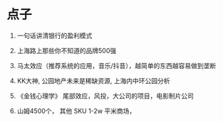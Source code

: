 # 点子
1. 一句话讲清银行的盈利模式
2. 上海路上那些你不知道的品牌500强
3. 马太效应（推荐系统的应用，音乐/抖音），越简单的东西越容易做到垄断
4. KK大神, 公园地产未来是稀缺资源, 上海内中环公园分析
5. 《金钱心理学》 尾部效应，风投，大公司的项目，电影制片公司

7. 山姆4500个， 其他 SKU 1-2w 平米商场，